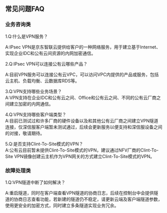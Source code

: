 ## 常见问题FAQ

### 业务咨询类

1.Q:什么是VPN服务？<br />

A:IPsec VPN是京东智联云提供给客户的一种网络服务，用于建立基于Internet、实现企业IDC和公有云间资源的内网加密通信。<br />

2.Q:IPsec VPN可以连接公有云哪些产品？<br />

A:目前VPN服务可以连接公有云VPC，可以访问VPC内提供的产品或服务，包括云主机、负载均衡、云数据库RDS等。<br />

3.Q:VPN支持哪些业务场景？<br />
A:VPN支持在企业IDC和公有云之间、Office和公有云之间、不同的公有云厂商之间建立加密的内网通信。<br />

4.Q:VPN支持哪些客户端类型？<br />
A:目前已测试过和许多厂商的硬件设备以及和其他公有云厂商之间建立VPN隧道连接，仅深信服客户端暂未测试通过，后续会更新服务以便支持和深信服设备之间的对接，敬请期待。<br />

5.Q:是否支持Clint-To-Site模式的VPN？<br />
A:公有云目前暂未提供Clint-To-Site模式的VPN，建议通过NFV厂商的Clint-To-Site VPN镜像创建云主机作为VPN网关的方式建立Clint-To-Site模式的VPN。<br />


### 故障处理类

1.Q:VPN隧道中断了如何解决？<br />

A:重启隧道，同时在客户端查看VPN隧道的协商日志，后续在控制台中会提供隧道的协商日志查看功能，若新建的隧道仍不稳定，请更新云端及客户端隧道参数，使用更安全的加密方式，同时建立多条隧道实现业务冗余。<br />

